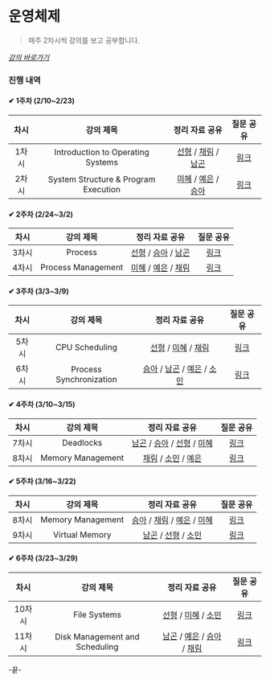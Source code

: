 # 운영체제

> 매주 2차시씩 강의를 보고 공부합니다.

_[강의 바로가기](http://www.kocw.net/home/cview.do?cid=3646706b4347ef09)_

### 진행 내역

#### ✔ 1주차 (2/10~2/23)

| 차시 | 강의 제목 | 정리 자료 공유 | 질문 공유 |
| :-----: | :-----: | :-----: | :-----: | 
| 1차시 | Introduction to Operating Systems | [선형](https://indecisive-phalange-003.notion.site/1-86270d0b949c49ad801f79e894aa23db) / [채림](https://www.notion.so/OS-065ee7ac516c43188d04569a13f1a3ce) / [남곤](https://ng-lee.notion.site/1-fe2e403f11724e01aeece6ded0079d36) | [링크](https://github.com/SSAFY-S0914/CS-Study/blob/main/1.%20%EC%9A%B4%EC%98%81%EC%B2%B4%EC%A0%9C/%EC%A7%88%EB%AC%B8%EB%AA%A9%EB%A1%9D/1%EC%A3%BC%EC%B0%A8.md) |
| 2차시 | System Structure & Program Execution | [미혜](https://hye12.notion.site/System-Structure-Program-Execution-d21895dfca724048a7ba764469cb11bc) / [예은](https://available-carol-098.notion.site/8cea3f8a5d094d118861f0bbc15dbe5d) / [승아](https://substantial-radish-aee.notion.site/System-Structure-Program-Execution-84d914998e644c10bf279de626b8661c) | [링크](https://github.com/SSAFY-S0914/CS-Study/blob/main/1.%20%EC%9A%B4%EC%98%81%EC%B2%B4%EC%A0%9C/%EC%A7%88%EB%AC%B8%EB%AA%A9%EB%A1%9D/2%EC%A3%BC%EC%B0%A8.md) |

#### ✔ 2주차 (2/24~3/2)

| 차시 | 강의 제목 | 정리 자료 공유 | 질문 공유 |
| :-----: | :-----: | :-----: | :-----: | 
| 3차시 | Process | [선형]() / [승아](https://substantial-radish-aee.notion.site/Process-c0148844f9ca4f20be31926f8d376e53) / [남곤](https://ng-lee.notion.site/3-0930b8051ada45fcbef1a7a0ed9a6666) | [링크](https://github.com/SSAFY-S0914/CS-Study/blob/main/1.%20%EC%9A%B4%EC%98%81%EC%B2%B4%EC%A0%9C/%EC%A7%88%EB%AC%B8%EB%AA%A9%EB%A1%9D/3%EC%A3%BC%EC%B0%A8.md) |
| 4차시 | Process Management | [미혜](https://www.notion.so/hye12/Process-69c53efad01441d2b44be76ae86ab61c?pvs=4) / [예은](https://available-carol-098.notion.site/OS-8000e2989a5a46018a044b091afe6ca4) / [채림](https://tropical-border-e6f.notion.site/Process-Management-f9bd5f5b6dba42ffa6f531aad255a399) | [링크](https://github.com/SSAFY-S0914/CS-Study/blob/main/1.%20%EC%9A%B4%EC%98%81%EC%B2%B4%EC%A0%9C/%EC%A7%88%EB%AC%B8%EB%AA%A9%EB%A1%9D/4%EC%A3%BC%EC%B0%A8.md) |

#### ✔ 3주차 (3/3~3/9)

| 차시 | 강의 제목 | 정리 자료 공유 | 질문 공유 |
| :-----: | :-----: | :-----: | :-----: | 
| 5차시 | CPU Scheduling | [선형](https://indecisive-phalange-003.notion.site/1-86270d0b949c49ad801f79e894aa23db) / [미혜](https://hye12.notion.site/CPU-Scheduling-9ed2478d8f244409a0608940972c96f4) / [채림](https://tropical-border-e6f.notion.site/CPU-Scheduling-da4bcb439c81498bb41974f80c4264e0) | [링크](https://github.com/SSAFY-S0914/CS-Study/blob/main/1.%20%EC%9A%B4%EC%98%81%EC%B2%B4%EC%A0%9C/%EC%A7%88%EB%AC%B8%EB%AA%A9%EB%A1%9D/5%EC%A3%BC%EC%B0%A8.md) |
| 6차시 | Process Synchronization | [승아](https://substantial-radish-aee.notion.site/Process-Synchronization-6654afcaa8d84502b2c36fd52e8ad197) / [남곤](https://ng-lee.notion.site/6-9a54aad1a85e4144a088d0b97f06a2b4) / [예은](https://available-carol-098.notion.site/Process-cc63b3fb31584971889892cf7951c195) / [소민](https://www.notion.so/0309-6c931d4f95da41b2824eea7c370ad014?pvs=4) | [링크](https://github.com/SSAFY-S0914/CS-Study/blob/main/1.%20%EC%9A%B4%EC%98%81%EC%B2%B4%EC%A0%9C/%EC%A7%88%EB%AC%B8%EB%AA%A9%EB%A1%9D/6%EC%A3%BC%EC%B0%A8.md) |

#### ✔ 4주차 (3/10~3/15)

| 차시 | 강의 제목 | 정리 자료 공유 | 질문 공유 |
| :-----: | :-----: | :-----: | :-----: | 
| 7차시 | Deadlocks | [남곤](https://ng-lee.notion.site/7-af15d01fc1c948819e8676d939e41b86) / [승아](https://substantial-radish-aee.notion.site/Deadlocks-6de4d02a8826470d87149b43a2eb3e08) / [선형](https://indecisive-phalange-003.notion.site/4-6e63455d885745119d45b9f528a89858) / [미혜]() | [링크](https://github.com/SSAFY-S0914/CS-Study/blob/main/1.%20%EC%9A%B4%EC%98%81%EC%B2%B4%EC%A0%9C/%EC%A7%88%EB%AC%B8%EB%AA%A9%EB%A1%9D/7%EC%A3%BC%EC%B0%A8.md) |
| 8차시 | Memory Management | [채림]() / [소민](https://www.notion.so/0315-5d59070b4feb4cdfa96e937bc93b601c?pvs=4) / [예은](https://www.notion.so/OS-8000e2989a5a46018a044b091afe6ca4) | [링크](https://github.com/SSAFY-S0914/CS-Study/blob/main/1.%20%EC%9A%B4%EC%98%81%EC%B2%B4%EC%A0%9C/%EC%A7%88%EB%AC%B8%EB%AA%A9%EB%A1%9D/8-1%EC%A3%BC%EC%B0%A8.md) |

#### ✔ 5주차 (3/16~3/22)

| 차시 | 강의 제목 | 정리 자료 공유 | 질문 공유 |
| :-----: | :-----: | :-----: | :-----: | 
| 8차시 | Memory Management | [승아](https://substantial-radish-aee.notion.site/Memory-Management-2-5892e0395a104d5ca25b57c68a9d4010) / [채림](https://tropical-border-e6f.notion.site/Memory-Management-3-4-9d3d753401d947cbb55cf4dbb08459cb) / [예은](https://available-carol-098.notion.site/OS-8000e2989a5a46018a044b091afe6ca4) / [미혜](https://hye12.notion.site/Memory-Management-64eb6ae0bb8b40aeb50af5dfcb41b90f) | [링크](https://github.com/SSAFY-S0914/CS-Study/blob/main/1.%20%EC%9A%B4%EC%98%81%EC%B2%B4%EC%A0%9C/%EC%A7%88%EB%AC%B8%EB%AA%A9%EB%A1%9D/8-2%EC%A3%BC%EC%B0%A8.md) |
| 9차시 | Virtual Memory | [남곤](https://ng-lee.notion.site/9-dbdf8d38102f489d86de6edd604f8446) / [선형](https://indecisive-phalange-003.notion.site/5-b8c2c99f1d8a4ad990b8323f4d971786) / [소민](https://fluorescent-polka-59d.notion.site/chap9-Virtual-Memory-7cf0f35294de4b9faa3e4669f859fda8) | [링크](https://github.com/SSAFY-S0914/CS-Study/blob/main/1.%20%EC%9A%B4%EC%98%81%EC%B2%B4%EC%A0%9C/%EC%A7%88%EB%AC%B8%EB%AA%A9%EB%A1%9D/9%EC%A3%BC%EC%B0%A8.md) |

#### ✔ 6주차 (3/23~3/29)

| 차시 | 강의 제목 | 정리 자료 공유 | 질문 공유 |
| :-----: | :-----: | :-----: | :-----: | 
| 10차시 | File Systems | [선형](https://indecisive-phalange-003.notion.site/6-ec6fa79ae40f4d2b99151060fe00814e) / [미혜](https://hye12.notion.site/File-System-0a7b407f3d9d49fd887e0f956cdf48df) / [소민](https://fluorescent-polka-59d.notion.site/0330-File-System-5e81d44dbd9b48e4b621960de44d7bf8) | [링크](https://github.com/SSAFY-S0914/CS-Study/blob/main/1.%20%EC%9A%B4%EC%98%81%EC%B2%B4%EC%A0%9C/%EC%A7%88%EB%AC%B8%EB%AA%A9%EB%A1%9D/10%EC%A3%BC%EC%B0%A8.md) |
| 11차시 | Disk Management and Scheduling | [남곤](https://ng-lee.notion.site/11-517a52c7625c4246a39bf59f047772a7) / [예은](https://available-carol-098.notion.site/Disk-Management-and-Scheduling-b73474bf0879472599be120329dceccb) / [승아](https://www.notion.so/Disk-Management-Scheduling-a8043a09f86b4401a189bb07e54d4597) / [채림](https://tropical-border-e6f.notion.site/11-568f3da752e945ec83a70585bc0255d6) | [링크](https://github.com/SSAFY-S0914/CS-Study/blob/main/1.%20%EC%9A%B4%EC%98%81%EC%B2%B4%EC%A0%9C/%EC%A7%88%EB%AC%B8%EB%AA%A9%EB%A1%9D/11%EC%A3%BC%EC%B0%A8.md) |

-끝-
